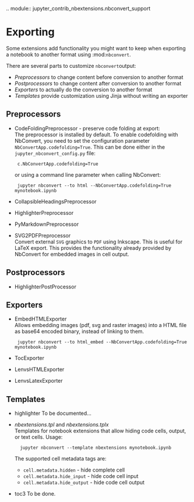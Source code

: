 .. module:: jupyter_contrib_nbextensions.nbconvert_support


Exporting
=========

Some extensions add functionality you might want to keep when exporting a notebook
to another format using :mod:`nbconvert`.

There are several parts to customize `nbconvert`output:
 * *Preprocessors* to change content before conversion to another format
 * *Postprocessors* to change content after conversion to another format
 * *Exporters* to actually do the conversion to another format
 * *Templates* provide customization using Jinja without writing an exporter


Preprocessors
-------------

 * CodeFoldingPreprocessor - preserve code folding at export:<br>
   The preprocessor is installed by default. To enable codefolding with NbConvert, 
   you need to set the configuration parameter `NbConvertApp.codefolding=True`.
   This can be done either in the `jupyter_nbconvert_config.py` file:
   
        c.NbConvertApp.codefolding=True
        
    or using a command line parameter when calling NbConvert:
  
        jupyter nbconvert --to html --NbConvertApp.codefolding=True mynotebook.ipynb

 * CollapsibleHeadingsPreprocessor

 * HighlighterPreprocessor

 * PyMarkdownPreprocessor

 * SVG2PDFPreprocessor<br>
  Convert external `SVG` graphics to `PDF` using Inkscape. This is useful for LaTeX export.
  This provides the functionality already provided by NbConvert for embedded images in cell output.


Postprocessors
--------------

 * HighlighterPostProcessor


Exporters
---------

 * EmbedHTMLExporter<br>
 Allows embedding images (pdf, svg and raster images) into a HTML file as base64 encoded binary, 
 instead of linking to them.
 
        jupyter nbconvert --to html_embed --NbConvertApp.codefolding=True mynotebook.ipynb

 * TocExporter

 * LenvsHTMLExporter

 * LenvsLatexExporter


Templates
---------

* highlighter
    To be documented...

* *nbextensions.tpl* and *nbextensions.tplx*<br>
    Templates for notebook extensions that allow hiding code cells, output, or text cells.
    Usage:
    
        jupyter nbconvert --template nbextensions mynotebook.ipynb 
        
    The supported cell metadata tags are:
     * `cell.metadata.hidden` - hide complete cell
     * `cell.metadata.hide_input` - hide code cell input
     * `cell.metadata.hide_output` - hide code cell output
   

* toc3
    To be done.
